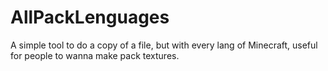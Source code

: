 # AllPackLenguages
A simple tool to do a copy of a file, but with every lang of Minecraft, useful for people to wanna make pack textures.
